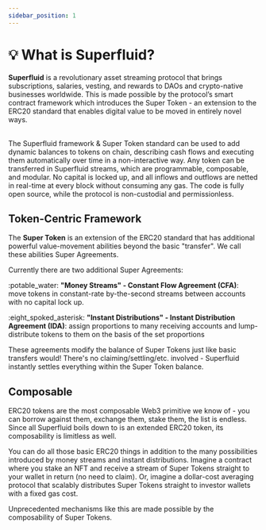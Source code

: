 ```yaml
---
sidebar_position: 1
---
```


# 💡 What is Superfluid?

**Superfluid** is a revolutionary asset streaming protocol that brings subscriptions, salaries, vesting, and rewards to DAOs and crypto-native businesses worldwide. This is made possible by the protocol’s smart contract framework which introduces the Super Token - an extension to the ERC20 standard that enables digital value to be moved in entirely novel ways.

\
The Superfluid framework & Super Token standard can be used to add dynamic balances to tokens on chain, describing cash flows and executing them automatically over time in a non-interactive way. Any token can be transferred in Superfluid streams, which are programmable, composable, and modular. No capital is locked up, and all inflows and outflows are netted in real-time at every block without consuming any gas. The code is fully open source, while the protocol is non-custodial and permissionless.

## Token-Centric Framework

The **Super Token** is an extension of the ERC20 standard that has additional powerful value-movement abilities beyond the basic "transfer". We call these abilities Super Agreements.

Currently there are two additional Super Agreements:

:potable\_water: **"Money Streams" - Constant Flow Agreement (CFA)**: move tokens in constant-rate by-the-second streams between accounts with no capital lock up.

:eight\_spoked\_asterisk: **"Instant Distributions" - Instant Distribution Agreement (IDA)**: assign proportions to many receiving accounts and lump-distribute tokens to them on the basis of the set proportions

These agreements modify the balance of Super Tokens just like basic transfers would! There's no claiming/settling/etc. involved - Superfluid instantly settles everything within the Super Token balance.

## Composable

ERC20 tokens are the most composable Web3 primitive we know of - you can borrow against them, exchange them, stake them, the list is endless. Since all Superfluid boils down to is an extended ERC20 token, its composability is limitless as well.

You can do all those basic ERC20 things in addition to the many possibilities introduced by money streams and instant distributions. Imagine a contract where you stake an NFT and receive a stream of Super Tokens straight to your wallet in return (no need to claim). Or, imagine a dollar-cost averaging protocol that scalably distributes Super Tokens straight to investor wallets with a fixed gas cost.

Unprecedented mechanisms like this are made possible by the composability of Super Tokens.

